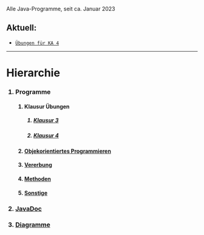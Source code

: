 Alle Java-Programme, seit ca. Januar 2023

## Aktuell: 
- [```Übungen für KA 4```](src/PR1/KA4_Uebung) </li>

---

# Hierarchie

<ol>
  <h3><li>Programme</h3>
    <ol>
      <h4><li>Klausur Übungen</h4>
        <ol>
          <h5><li>
            <a href="src/PR1/KA3_Uebung">Klausur 3</a>
          </li></h5>
          <h5><li>
            <a href="src/PR1/KA4_Uebung">Klausur 4</a>
          </li></h5>
        </ol>
      </li>
      <h4><li>
        <a href="src/PR1/ObjektOrientierung">Objekorientiertes Programmieren</a>
      </h4></li>
      <h4><li>
        <a href="src/PR1/Vererbung">Vererbung</a>
      </h4></li>
      <h4><li>
        <a href="src/PR1/Methoden">Methoden</a>
      </h4></li>
      <h4><li>
        <a href="src/PR1/Sonstige">Sonstige</a>
      </h4></li>
    </ol>
  </li>
  <h3><li><a href="JavaDocs">JavaDoc</a></h3></li>
  <h3><li><a href="Diagramme">Diagramme</a></h3></li>
</ol>
